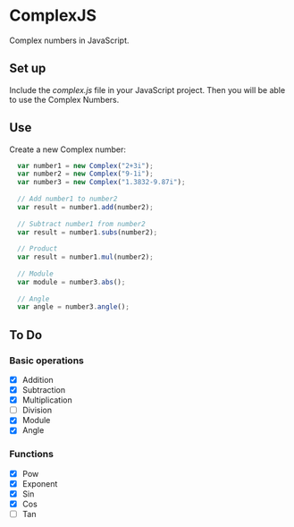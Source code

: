 # ComplexJS
Complex numbers in JavaScript.

## Set up

Include the *complex.js* file in your JavaScript project. Then you will be able to use the Complex Numbers.

## Use

Create a new Complex number:
```javascript
  var number1 = new Complex("2+3i");
  var number2 = new Complex("9-1i");
  var number3 = new Complex("1.3832-9.87i");
  
  // Add number1 to number2
  var result = number1.add(number2);
  
  // Subtract number1 from number2
  var result = number1.subs(number2);
  
  // Product
  var result = number1.mul(number2);
  
  // Module
  var module = number3.abs();
  
  // Angle
  var angle = number3.angle();
```

## To Do

### Basic operations
- [x] Addition
- [x] Subtraction
- [x] Multiplication
- [ ] Division
- [x] Module
- [x] Angle

### Functions
- [x] Pow
- [x] Exponent
- [x] Sin
- [x] Cos
- [ ] Tan
